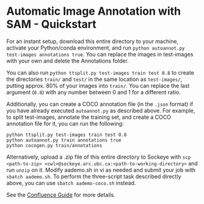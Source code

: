 # Automatic Image Annotation with SAM - Quickstart
For an instant setup, download this entire directory to your machine, activate your Python/conda environment, and run `python autoannot.py test-images annotations true`. You can replace the images in test-images with your own and delete the Annotations folder.

You can also run `python ttsplit.py test-images train test 0.8` to create the directories `train/` and `test/` in the same location as `test-images/`, putting approx. 80% of your images into `train/`. You can replace the last argument (`0.8`) with any number between 0 and 1 for a different ratio.

Additionally, you can create a COCO annotation file (in the `.json` format) if you have already executed `autoannot.py` as described above. For example, to split test-images, annotate the training set, and create a COCO annotation file for it, you can run the following:
```
python ttsplit.py test-images train test 0.8
python autoannot.py train annotations true
python cocogen.py train/annotations
```

Alternatively, upload a .zip file of this entire directory to Sockeye with `scp <path-to-zip> <cwl>@sockeye.arc.ubc.ca:<path-to-working-directory>` and run `unzip` on it. Modify aademo.sh in vi as needed and submit your job with `sbatch aademo.sh`. To perform the three-script task described directly above, you can use `sbatch aademo-coco.sh` instead.

See the [Confluence Guide](https://ubcagrobotappliedai.atlassian.net/wiki/spaces/KB/pages/26214401/Automatic+Image+Annotation+with+Meta+AI+s+SAM+Segment-Anything+Model) for more details.
